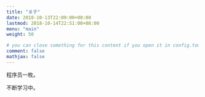 ```yaml
---
title: "关于"
date: 2018-10-13T22:09:00+08:00
lastmod: 2018-10-14T22:51:00+08:00
menu: "main"
weight: 50

# you can close something for this content if you open it in config.toml.
comment: false
mathjax: false
---
```


程序员一枚。

不断学习中。

